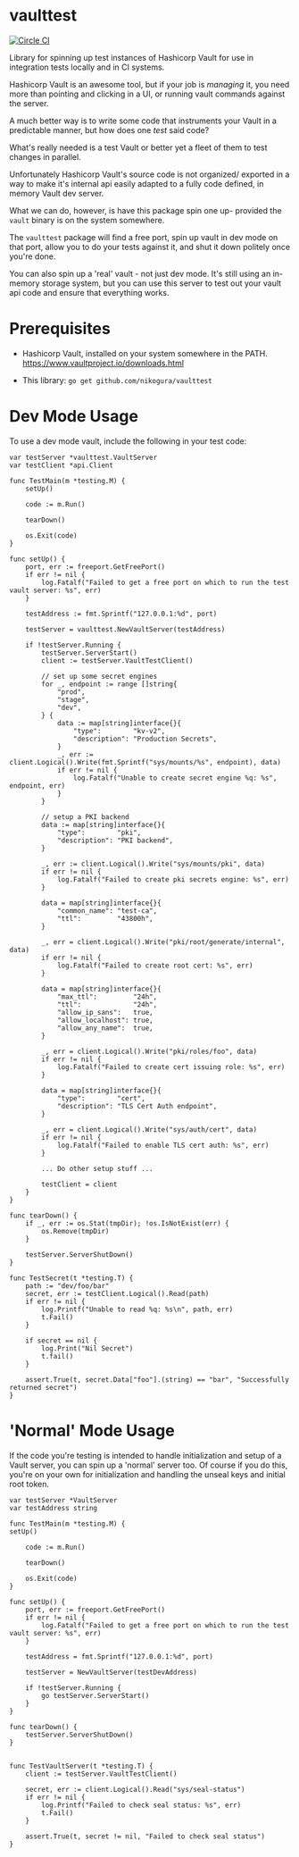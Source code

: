 # vaulttest

[![Circle CI](https://circleci.com/gh/nikogura/vaulttest.svg?style=shield)](https://circleci.com/gh/nikogura/vaulttest)

Library for spinning up test instances of Hashicorp Vault for use in integration tests locally and in CI systems.

Hashicorp Vault is an awesome tool, but if your job is  *managing* it, you need more than pointing and clicking in a UI, or running vault commands against the server.

A much better way is to write some code that instruments your Vault in a predictable manner, but how does one *test* said code?  

What's really needed is a test Vault or better yet a fleet of them to test changes in parallel.

Unfortunately Hashicorp Vault's source code is not organized/ exported in a way to make it's internal api easily adapted to a fully code defined, in memory Vault dev server.

What we can do, however, is have this package spin one up- provided the `vault` binary is on the system somewhere.

The `vaulttest` package will find a free port, spin up vault in dev mode on that port, allow you to do your tests against it, and shut it down politely once you're done.

You can also spin up a 'real' vault - not just dev mode.  It's still using an in-memory storage system, but you can use this server to test out your vault api code and ensure that everything works.

# Prerequisites

* Hashicorp Vault, installed on your system somewhere in the PATH.  https://www.vaultproject.io/downloads.html

* This library: `go get github.com/nikogura/vaulttest`

# Dev Mode Usage

To use a dev mode vault, include the following in your test code:

    var testServer *vaulttest.VaultServer
    var testClient *api.Client

    func TestMain(m *testing.M) {
        setUp()

        code := m.Run()

        tearDown()

        os.Exit(code)
    }

    func setUp() {
        port, err := freeport.GetFreePort()
        if err != nil {
            log.Fatalf("Failed to get a free port on which to run the test vault server: %s", err)
        }

        testAddress := fmt.Sprintf("127.0.0.1:%d", port)

        testServer = vaulttest.NewVaultServer(testAddress)

        if !testServer.Running {
            testServer.ServerStart()
            client := testServer.VaultTestClient()

            // set up some secret engines
            for _, endpoint := range []string{
                "prod",
                "stage",
                "dev",
            } {
                data := map[string]interface{}{
                    "type":        "kv-v2",
                    "description": "Production Secrets",
                }
                _, err := client.Logical().Write(fmt.Sprintf("sys/mounts/%s", endpoint), data)
                if err != nil {
                    log.Fatalf("Unable to create secret engine %q: %s", endpoint, err)
                }
            }

            // setup a PKI backend
            data := map[string]interface{}{
                "type":        "pki",
                "description": "PKI backend",
            }
            
            _, err := client.Logical().Write("sys/mounts/pki", data)
            if err != nil {
                log.Fatalf("Failed to create pki secrets engine: %s", err)
            }

            data = map[string]interface{}{
                "common_name": "test-ca",
                "ttl":         "43800h",
            }
            
            _, err = client.Logical().Write("pki/root/generate/internal", data)
            if err != nil {
                log.Fatalf("Failed to create root cert: %s", err)
            }

            data = map[string]interface{}{
                "max_ttl":         "24h",
                "ttl":             "24h",
                "allow_ip_sans":   true,
                "allow_localhost": true,
                "allow_any_name":  true,
            }
            
            _, err = client.Logical().Write("pki/roles/foo", data)
            if err != nil {
                log.Fatalf("Failed to create cert issuing role: %s", err)
            }

            data = map[string]interface{}{
                "type":        "cert",
                "description": "TLS Cert Auth endpoint",
            }

            _, err = client.Logical().Write("sys/auth/cert", data)
            if err != nil {
                log.Fatalf("Failed to enable TLS cert auth: %s", err)
            }
            
            ... Do other setup stuff ...
            
            testClient = client
        }
    }

    func tearDown() {
        if _, err := os.Stat(tmpDir); !os.IsNotExist(err) {
            os.Remove(tmpDir)
        }

        testServer.ServerShutDown()
    }
    
    func TestSecret(t *testing.T) {
        path := "dev/foo/bar"
        secret, err := testClient.Logical().Read(path)
        if err != nil {
            log.Printf("Unable to read %q: %s\n", path, err)
            t.Fail()
        }
        
        if secret == nil {
            log.Print("Nil Secret")
            t.fail() 
        }
        
        assert.True(t, secret.Data["foo"].(string) == "bar", "Successfully returned secret")
    }

# 'Normal' Mode Usage

If the code you're testing is intended to handle initialization and setup of a Vault server, you can spin up a 'normal' server too.  Of course if you do this, you're on your own for initialization and handling the unseal keys and initial root token.

    var testServer *VaultServer
    var testAddress string

    func TestMain(m *testing.M) {
    setUp()

        code := m.Run()

        tearDown()

        os.Exit(code)
    }

    func setUp() {
        port, err := freeport.GetFreePort()
        if err != nil {
            log.Fatalf("Failed to get a free port on which to run the test vault server: %s", err)
        }

        testAddress = fmt.Sprintf("127.0.0.1:%d", port)

        testServer = NewVaultServer(testDevAddress)

        if !testServer.Running {
            go testServer.ServerStart()
        }
    }

    func tearDown() {
        testServer.ServerShutDown()
    }


    func TestVaultServer(t *testing.T) {
        client := testServer.VaultTestClient()

        secret, err := client.Logical().Read("sys/seal-status")
        if err != nil {
            log.Printf("Failed to check seal status: %s", err)
            t.Fail()
        }

        assert.True(t, secret != nil, "Failed to check seal status")
    }

